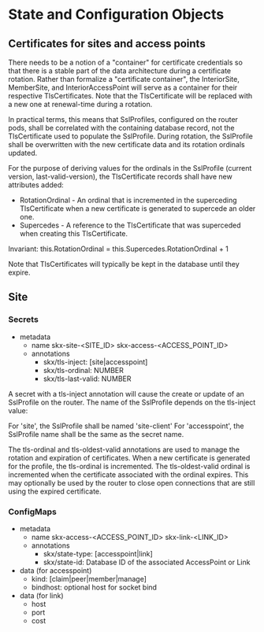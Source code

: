 # State and Configuration Objects

## Certificates for sites and access points

There needs to be a notion of a "container" for certificate credentials so that there is a stable part of the data architecture during a certificate rotation.  Rather than formalize a "certificate container", the InteriorSite, MemberSite, and InteriorAccessPoint will serve as a container for their respective TlsCertificates.  Note that the TlsCertificate will be replaced with a new one at renewal-time during a rotation.

In practical terms, this means that SslProfiles, configured on the router pods, shall be correlated with the containing database record, not the TlsCertificate used to populate the SslProfile.  During rotation, the SslProfile shall be overwritten with the new certificate data and its rotation ordinals updated.

For the purpose of deriving values for the ordinals in the SslProfile (current version, last-valid-version), the TlsCertificate records shall have new attributes added:

  - RotationOrdinal - An ordinal that is incremented in the superceding TlsCertificate when a new certificate is generated to supercede an older one.
  - Supercedes - A reference to the TlsCertificate that was superceded when creating this TlsCertificate.

  Invariant:  this.RotationOrdinal = this.Supercedes.RotationOrdinal + 1

  Note that TlsCertificates will typically be kept in the database until they expire.

## Site

### Secrets

 - metadata
   - name skx-site-<SITE_ID>
          skx-access-<ACCESS_POINT_ID>
   - annotations
     - skx/tls-inject: [site|accesspoint]
     - skx/tls-ordinal: NUMBER
     - skx/tls-last-valid: NUMBER

A secret with a tls-inject annotation will cause the create or update of an SslProfile on the router.  The name of the SslProfile depends on the tls-inject value:

For 'site', the SslProfile shall be named 'site-client'
For 'accesspoint', the SslProfile name shall be the same as the secret name.

The tls-ordinal and tls-oldest-valid annotations are used to manage the rotation and expiration of certificates.  When a new certificate is generated for the profile, the tls-ordinal is incremented.  The tls-oldest-valid ordinal is incremented when the certificate associated with the ordinal expires.  This may optionally be used by the router to close open connections that are still using the expired certificate.

### ConfigMaps

 - metadata
   - name skx-access-<ACCESS_POINT_ID>
          skx-link-<LINK_ID>
   - annotations
     - skx/state-type: [accesspoint|link]
     - skx/state-id: Database ID of the associated AccessPoint or Link
 - data (for accesspoint)
   - kind: [claim|peer|member|manage]
   - bindhost: optional host for socket bind
 - data (for link)
   - host
   - port
   - cost
